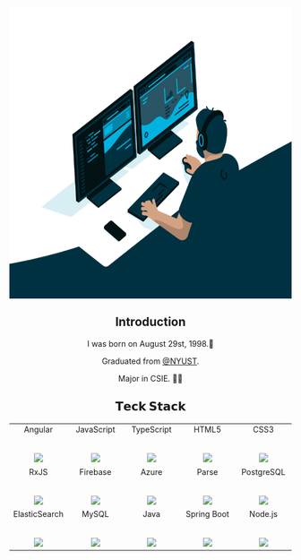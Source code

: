 <!--
**1MID/1MID** is a ✨ _special_ ✨ repository because its `README.md` (this file) appears on your GitHub profile.

Here are some ideas to get you started:

- 🔭 I’m currently working on ...
- 🌱 I’m currently learning ...
- 👯 I’m looking to collaborate on ...
- 🤔 I’m looking for help with ...
- 💬 Ask me about ...
- 📫 How to reach me: ...
- 😄 Pronouns: ...
- ⚡ Fun fact: ...
-->
<div align=center>
 
<img align="center" alt="GIF" src="https://github.com/manojuppala/manojuppala/blob/master/assets/code.gif?raw=true" width="750" height="520" /> 

## Introduction
 
I was born on August 29st, 1998.🎂

Graduated from [@NYUST](https://www.yuntech.edu.tw/).

Major in CSIE. :man_technologist:

## 𝗧𝗲𝗰𝗸 𝗦𝘁𝗮𝗰𝗸
 
  <table>
   <tbody>

   <tr valign="top">
    <td width="20%" align="center">
      <span>Angular</span><br><br><br>
      <img height="64px" src="https://cdn.svgporn.com/logos/angular.svg">
    </td>
    <td width="20%" align="center">
      <span>JavaScript</span><br><br><br>
      <img height="64px" src="https://cdn.svgporn.com/logos/javascript.svg">
    </td>
    <td width="20%" align="center">
      <span>TypeScript</span><br><br><br>
      <img height="64px" src="https://cdn.svgporn.com/logos/typescript.svg">
    </td>
    <td width="20%" align="center">
      <span>HTML5</span><br><br><br>
      <img height="64px" src="https://cdn.svgporn.com/logos/html-5.svg">
    </td>
    <td width="20%" align="center">
      <span>CSS3</span><br><br><br>
      <img height="64px" src="https://cdn.svgporn.com/logos/css-3.svg">
    </td>
   </tr>
   
   <tr valign="top">
     <td width="20%" align="center">
       <span>RxJS</span><br><br><br>
       <img height="64px" src="https://cdn.svgporn.com/logos/reactivex.svg">
     </td>
     <td width="20%" align="center">
       <span>Firebase</span><br><br><br>
       <img height="64px" src="https://cdn.svgporn.com/logos/firebase.svg">
     </td>
     <td width="20%" align="center">
       <span>Azure</span><br><br><br>
       <img height="64px" src="https://cdn.svgporn.com/logos/microsoft-azure.svg">
     </td>
     <td width="20%" align="center">
       <span>Parse</span><br><br><br>
       <img height="64px" src="https://cdn.svgporn.com/logos/parse.svg">
     </td>
     <td width="20%" align="center">
       <span>PostgreSQL</span><br><br><br>
       <img height="64px" src="https://cdn.svgporn.com/logos/postgresql.svg">
     </td>
   </tr>
   
   <tr valign="top">
     <td width="20%" align="center">
       <span>ElasticSearch</span><br><br><br>
       <img height="64px" src="https://cdn.svgporn.com/logos/elasticsearch.svg">
     </td>
     <td width="20%" align="center">
       <span>MySQL</span><br><br><br>
       <img height="64px" src="https://cdn.svgporn.com/logos/mysql.svg">
     </td>
     <td width="20%" align="center">
       <span>Java</span><br><br><br>
       <img height="64px" src="https://cdn.svgporn.com/logos/java.svg">
     </td>
     <td width="20%" align="center">
       <span>Spring Boot</span><br><br><br>
       <img height="64px" src="https://cdn.svgporn.com/logos/spring-icon.svg">
     </td>
     <td width="20%" align="center">
       <span>Node.js</span><br><br><br>
       <img height="64px" src="https://cdn.svgporn.com/logos/nodejs.svg">
     </td>
   </tr>

  
   </tbody>
 </table>
 

</div> 




